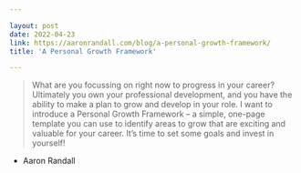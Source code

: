 ```yaml
---

layout: post
date: 2022-04-23
link: https://aaronrandall.com/blog/a-personal-growth-framework/
title: 'A Personal Growth Framework'

---
```


> What are you focussing on right now to progress in your career? Ultimately you own your professional development, and you have the ability to make a plan to grow and develop in your role. I want to introduce a Personal Growth Framework – a simple, one-page template you can use to identify areas to grow that are exciting and valuable for your career. It’s time to set some goals and invest in yourself!

- Aaron Randall